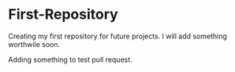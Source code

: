 # First-Repository
Creating my first repository for future projects.
I will add something worthwile soon.

Adding something to test pull request.
